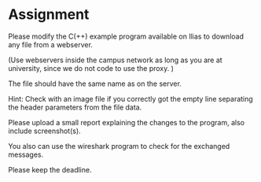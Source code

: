 # Assignment

Please modify the C(++) example program available on Ilias to download any file from a webserver.

(Use webservers inside the campus network as long as you are at university, since we do not code to use the proxy. )

The file should have the same name as on the server. 

Hint: Check with an image file if you correctly got the empty line separating the header parameters from the file data.

Please upload a small report explaining the changes to the program, also include screenshot(s).

You also can use the wireshark program to check for the exchanged messages.

Please keep the deadline.